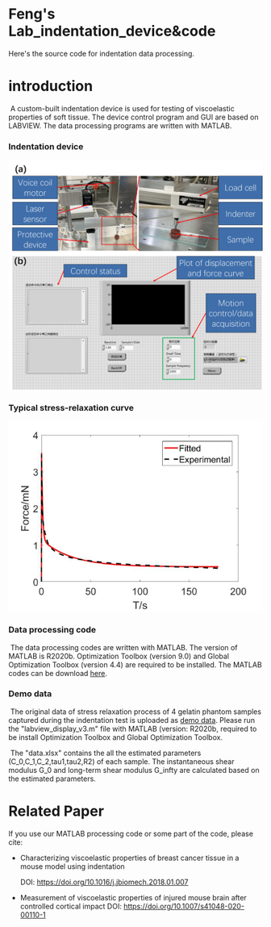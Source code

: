 # Feng's Lab_indentation_device&code
Here's the source code for indentation data processing.
# introduction
​	A custom-built indentation device is used for testing of viscoelastic properties of soft tissue. The device control program and GUI are based on LABVIEW. The data processing programs are written with MATLAB.

### Indentation device

![image1](https://github.com/aaronfeng369/FengLab_indentation_code/blob/photo_update/photo/figure1.png)

### Typical stress-relaxation curve

![image2](https://github.com/aaronfeng369/FengLab_indentation_code/blob/photo_update/photo/figure2.png)

### Data processing code

​	The data processing codes are written with MATLAB. The version of MATLAB is R2020b. Optimization Toolbox (version 9.0) and Global Optimization Toolbox (version 4.4) are required to be installed. The MATLAB codes can be download [here](https://github.com/aaronfeng369/FengLab_indentation_code/blob/photo_update/indentation_codes.zip). 

### Demo data

​	The original data of stress relaxation process of 4 gelatin phantom samples captured during the indentation test is uploaded as [demo data](https://github.com/aaronfeng369/FengLab_indentation_code/tree/photo_update/demo_data). Please run the "labview_display_v3.m" file with MATLAB (version: R2020b, required to be install Optimization Toolbox and Global Optimization Toolbox.

​	The "data.xlsx" contains the all the estimated parameters (C_0,C_1,C_2,tau1,tau2,R2) of each sample. The instantaneous shear modulus G_0 and long-term shear modulus G_infty are calculated based on the estimated parameters.

# Related Paper

 If you use our MATLAB processing code or some part of the code, please cite:

- Characterizing viscoelastic properties of breast cancer tissue in a mouse model using indentation

  DOI: https://doi.org/10.1016/j.jbiomech.2018.01.007

- Measurement of viscoelastic properties of injured mouse brain after controlled cortical impact
  DOI: https://doi.org/10.1007/s41048-020-00110-1